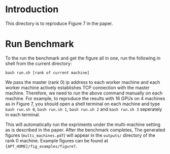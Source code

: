 # Introduction

This directory is to reproduce Figure 7 in the paper.

# Run Benchmark

To the run the benchmark and get the figure all in one, run the following in shell from the current directory:

```shell
bash run.sh [rank of current machine]
```

We pass the master (rank 0) ip address to each worker machine and each worker machine actively establishes TCP connection with the master machine. Therefore, we need to run the above command manually on each machine. For example, to reproduce the results with 16 GPUs on 4 machines as in Figure 7, you should open a shell terminal on each machine and type `bash run.sh 0`, `bash run.sh 1`, `bash run.sh 2` and `bash run.sh 3` seperately in each terminal.

This will automatically run the expriments under the multi-machine setting as is described in the paper. After the benchmark completes, The generated figures (`multi_machines.pdf`) will appear in the `outputs/` directory of the rank 0 machine. Example figures can be found at `{APT_HOME}/fig_examples/figure7`.
